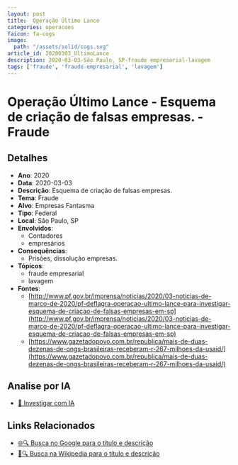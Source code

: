 ```yaml
---
layout: post
title:  Operação Último Lance
categories: operacoes
faicon: fa-cogs
image:
  path: "/assets/solid/cogs.svg"
article_id: 20200303_UltimoLance
description: 2020-03-03-São Paulo, SP-fraude empresarial-lavagem
tags: ['fraude', 'fraude-empresarial', 'lavagem']
---
```


# Operação Último Lance - Esquema de criação de falsas empresas. - Fraude

## Detalhes
- **Ano**: 2020
- **Data**: 2020-03-03
- **Descrição**: Esquema de criação de falsas empresas.
- **Tema**: Fraude
- **Alvo**: Empresas Fantasma
- **Tipo**: Federal
- **Local**: São Paulo, SP
- **Envolvidos**:
  - Contadores
  - empresários
- **Consequências**:
  - Prisões, dissolução empresas.
- **Tópicos**:
  - fraude empresarial
  - lavagem
- **Fontes**:
  - [http://www.pf.gov.br/imprensa/noticias/2020/03-noticias-de-marco-de-2020/pf-deflagra-operacao-ultimo-lance-para-investigar-esquema-de-criacao-de-falsas-empresas-em-sp](http://www.pf.gov.br/imprensa/noticias/2020/03-noticias-de-marco-de-2020/pf-deflagra-operacao-ultimo-lance-para-investigar-esquema-de-criacao-de-falsas-empresas-em-sp)
  - [https://www.gazetadopovo.com.br/republica/mais-de-duas-dezenas-de-ongs-brasileiras-receberam-r-267-milhoes-da-usaid/](https://www.gazetadopovo.com.br/republica/mais-de-duas-dezenas-de-ongs-brasileiras-receberam-r-267-milhoes-da-usaid/)

## Analise por IA
- [🤖 Investigar com IA](https://www.perplexity.ai/search?q=%22opera%C3%A7%C3%A3o%20policial%20Brasil%22%20Opera%C3%A7%C3%A3o%20%C3%9Altimo%20Lance%20Esquema%20de%20cria%C3%A7%C3%A3o%20de%20falsas%20empresas.%20S%C3%A3o%20Paulo%2C%20SP%202020-03-03)

## Links Relacionados
- [🌐🔍 Busca no Google para o título e descrição](https://www.google.com/search?q=%22opera%C3%A7%C3%A3o%20policial%20Brasil%22%20Opera%C3%A7%C3%A3o%20%C3%9Altimo%20Lance%20Esquema%20de%20cria%C3%A7%C3%A3o%20de%20falsas%20empresas.%20S%C3%A3o%20Paulo%2C%20SP%202020-03-03)
- [📖🔍 Busca na Wikipedia para o título e descrição](https://pt.wikipedia.org/w/index.php?search=%22opera%C3%A7%C3%A3o%20policial%20Brasil%22%20Opera%C3%A7%C3%A3o%20%C3%9Altimo%20Lance%20Esquema%20de%20cria%C3%A7%C3%A3o%20de%20falsas%20empresas.%20S%C3%A3o%20Paulo%2C%20SP%202020-03-03)

